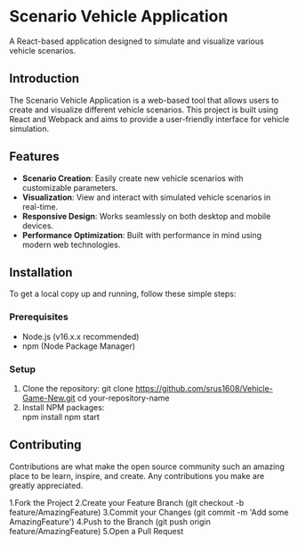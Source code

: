 # Scenario Vehicle Application

A React-based application designed to simulate and visualize various vehicle scenarios.

## Introduction

The Scenario Vehicle Application is a web-based tool that allows users to create and visualize different vehicle scenarios. This project is built using React and Webpack and aims to provide a user-friendly interface for vehicle simulation.

## Features

- **Scenario Creation**: Easily create new vehicle scenarios with customizable parameters.
- **Visualization**: View and interact with simulated vehicle scenarios in real-time.
- **Responsive Design**: Works seamlessly on both desktop and mobile devices.
- **Performance Optimization**: Built with performance in mind using modern web technologies.

## Installation

To get a local copy up and running, follow these simple steps:

### Prerequisites

- Node.js (v16.x.x recommended)
- npm (Node Package Manager)

### Setup

1. Clone the repository:
   git clone https://github.com/srus1608/Vehicle-Game-New.git
   cd your-repository-name
2. Install NPM packages:   
   npm install
   npm start

## Contributing
Contributions are what make the open source community such an amazing place to be learn, inspire, and create. Any contributions you make are greatly appreciated.

1.Fork the Project
2.Create your Feature Branch (git checkout -b feature/AmazingFeature)
3.Commit your Changes (git commit -m 'Add some AmazingFeature')
4.Push to the Branch (git push origin feature/AmazingFeature)
5.Open a Pull Request

